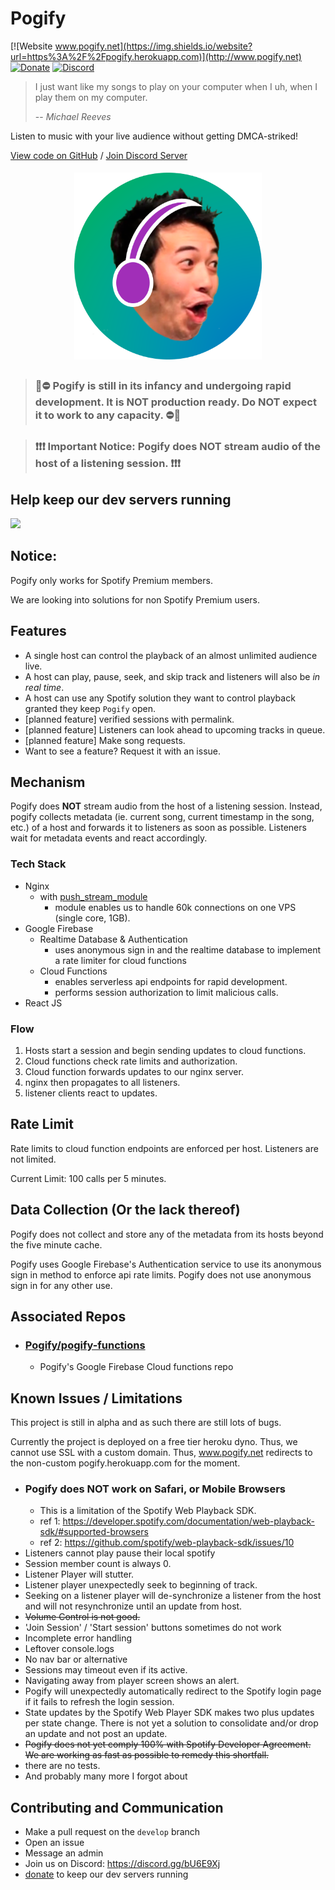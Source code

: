 # Pogify

<!-- FIXME: change to https when we don't need to redirect -->
<!-- FIXME: change to badge monitor link when proper host -->

[![Website www.pogify.net](https://img.shields.io/website?url=https%3A%2F%2Fpogify.herokuapp.com)](http://www.pogify.net)
[![Donate](https://img.shields.io/badge/Donate-PayPal-green.svg)](https://www.paypal.com/cgi-bin/webscr?cmd=_donations&business=PMHPX79UJJVTA&item_name=Pogify&currency_code=USD&source=url)
[![Discord](https://img.shields.io/discord/744265206816833617.svg?label=&logo=discord&logoColor=ffffff&color=7389D8&labelColor=6A7EC2)](https://discord.gg/bU6E9Xj)

> I just want like my songs to play on your computer when I uh, when I play them on my computer.
>
> -- <cite>Michael Reeves</cite>

Listen to music with your live audience without getting DMCA-striked!

[View code on GitHub](https://github.com/pogify/pogify.github.io)
/
[Join Discord Server](https://discord.gg/bU6E9Xj)

<!-- ![logo](./img/logo.png ) -->
<p align="center">
<img src="img/logo.png" width=300 style="margin:5px 50%; transform: translateX(-50%);">
</p>

> ### 🚧⛔ Pogify is still in its infancy and undergoing rapid development. It is **NOT** production ready. Do **NOT** expect it to work to any capacity. ⛔🚧

> ### ❗❗❗ Important Notice: Pogify does **NOT** stream audio of the host of a listening session. ❗❗❗

## Help keep our dev servers running

[![](https://www.paypalobjects.com/en_US/i/btn/btn_donate_LG.gif)](https://www.paypal.com/cgi-bin/webscr?cmd=_donations&business=PMHPX79UJJVTA&item_name=Pogify&currency_code=USD&source=url)

## Notice:

Pogify only works for Spotify Premium members.

We are looking into solutions for non Spotify Premium users.

## Features

- A single host can control the playback of an almost unlimited audience live.
- A host can play, pause, seek, and skip track and listeners will also be _in real time_.
- A host can use any Spotify solution they want to control playback granted they keep `Pogify` open.
- [planned feature] verified sessions with permalink.
- [planned feature] Listeners can look ahead to upcoming tracks in queue.
- [planned feature] Make song requests.
- Want to see a feature? Request it with an issue.

## Mechanism

Pogify does **NOT** stream audio from the host of a listening session. Instead, pogify collects metadata (ie. current song, current timestamp in the song, etc.) of a host and forwards it to listeners as soon as possible. Listeners wait for metadata events and react accordingly.

### Tech Stack

- Nginx
  - with [push_stream_module](https://github.com/wandenberg/nginx-push-stream-module)
    - module enables us to handle 60k connections on one VPS (single core, 1GB).
- Google Firebase 
  - Realtime Database & Authentication
    - uses anonymous sign in and the realtime database to implement a rate limiter for cloud functions
  - Cloud Functions
    - enables serverless api endpoints for rapid development.
    - performs session authorization to limit malicious calls.
- React JS

### Flow

1. Hosts start a session and begin sending updates to cloud functions.
2. Cloud functions check rate limits and authorization.
3. Cloud function forwards updates to our nginx server.
4. nginx then propagates to all listeners.
5. listener clients react to updates.

## Rate Limit

Rate limits to cloud function endpoints are enforced per host. Listeners are not limited.

Current Limit: 100 calls per 5 minutes.

## Data Collection (Or the lack thereof)

Pogify does not collect and store any of the metadata from its hosts beyond the five minute cache.

Pogify uses Google Firebase's Authentication service to use its anonymous sign in method to enforce api rate limits. Pogify does not use anonymous sign in for any other use.

## Associated Repos
- ### [Pogify/pogify-functions](https://github.com/Pogify/pogify-functions)
  - Pogify's Google Firebase Cloud functions repo 

## Known Issues / Limitations

This project is still in alpha and as such there are still lots of bugs.

Currently the project is deployed on a free tier heroku dyno. Thus, we cannot use SSL with a custom domain. Thus, www.pogify.net redirects to the non-custom pogify.herokuapp.com for the moment.

- ### Pogify does **NOT** work on Safari, or Mobile Browsers
  - This is a limitation of the Spotify Web Playback SDK.
  - ref 1: https://developer.spotify.com/documentation/web-playback-sdk/#supported-browsers
  - ref 2: https://github.com/spotify/web-playback-sdk/issues/10
- Listeners cannot play pause their local spotify
- Session member count is always 0.
- Listener Player will stutter.
- Listener player unexpectedly seek to beginning of track.
- Seeking on a listener player will de-synchronize a listener from the host and will not resynchronize until an update from host.
- ~~Volume Control is not good.~~
- 'Join Session' / 'Start session' buttons sometimes do not work
- Incomplete error handling
- Leftover console.logs
- No nav bar or alternative
- Sessions may timeout even if its active.
- Navigating away from player screen shows an alert.
- Pogify will unexpectedly automatically redirect to the Spotify login page if it fails to refresh the login session.
- State updates by the Spotify Web Player SDK makes two plus updates per state change. There is not yet a solution to consolidate and/or drop an update and not post an update.
- ~~Pogify does not yet comply 100% with Spotify Developer Agreement. We are working as fast as possible to remedy this shortfall.~~
- there are no tests.
- And probably many more I forgot about

## Contributing and Communication

- Make a pull request on the `develop` branch
- Open an issue
- Message an admin
- Join us on Discord: https://discord.gg/bU6E9Xj
- [donate](https://www.paypal.com/cgi-bin/webscr?cmd=_donations&business=PMHPX79UJJVTA&item_name=Pogify&currency_code=USD&source=url) to keep our dev servers running
